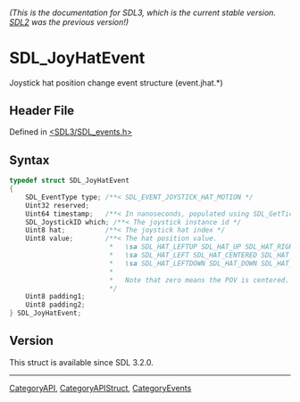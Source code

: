 ###### (This is the documentation for SDL3, which is the current stable version. [SDL2](https://wiki.libsdl.org/SDL2/) was the previous version!)
# SDL_JoyHatEvent

Joystick hat position change event structure (event.jhat.*)

## Header File

Defined in [<SDL3/SDL_events.h>](https://github.com/libsdl-org/SDL/blob/main/include/SDL3/SDL_events.h)

## Syntax

```c
typedef struct SDL_JoyHatEvent
{
    SDL_EventType type; /**< SDL_EVENT_JOYSTICK_HAT_MOTION */
    Uint32 reserved;
    Uint64 timestamp;   /**< In nanoseconds, populated using SDL_GetTicksNS() */
    SDL_JoystickID which; /**< The joystick instance id */
    Uint8 hat;          /**< The joystick hat index */
    Uint8 value;        /**< The hat position value.
                         *   \sa SDL_HAT_LEFTUP SDL_HAT_UP SDL_HAT_RIGHTUP
                         *   \sa SDL_HAT_LEFT SDL_HAT_CENTERED SDL_HAT_RIGHT
                         *   \sa SDL_HAT_LEFTDOWN SDL_HAT_DOWN SDL_HAT_RIGHTDOWN
                         *
                         *   Note that zero means the POV is centered.
                         */
    Uint8 padding1;
    Uint8 padding2;
} SDL_JoyHatEvent;
```

## Version

This struct is available since SDL 3.2.0.

----
[CategoryAPI](CategoryAPI), [CategoryAPIStruct](CategoryAPIStruct), [CategoryEvents](CategoryEvents)

